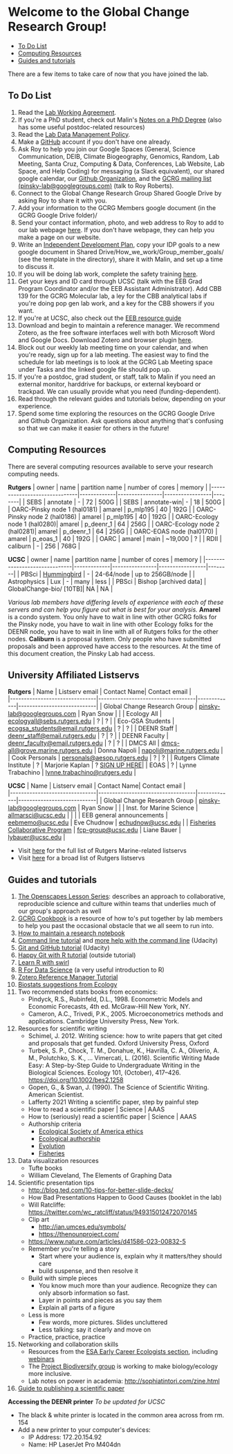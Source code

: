 Welcome to the Global Change Research Group!
================

-   [To Do List](#to-do-list)
-   [Computing Resources](#computing-resources)
-   [Guides and tutorials](#guides-and-tutorials)

There are a few items to take care of now that you have joined the lab.

To Do List
----------

1.  Read the [Lab Working Agreement](https://github.com/pinskylab/how_we_work/blob/master/working_agreement.md).
2.  If you're a PhD student, check out Malin's [Notes on a PhD Degree](phd_guide.md) (also has some useful postdoc-related resources)
1.  Read the [Lab Data Management Policy](https://github.com/pinskylab/policies/blob/master/data-management.md).
1.  Make a [GitHub](https://github.com/) account if you don't have one already.
1.  Ask Roy to help you join our Google Spaces (General, Science Communication, DEIB, Climate Biogeography, Genomics, Random, Lab Meeting, Santa Cruz, Computing & Data, Conferences, Lab Website, Lab Space, and Help Coding) for messaging (a Slack equivalent), our shared google calendar, our [Github Organization](https://github.com/pinskylab), and the [GCRG mailing list (pinsky-lab@googlegroups.com)](https://groups.google.com/forum/#!forum/pinsky-lab) (talk to Roy Roberts).
1.  Connect to the Global Change Research Group Shared Google Drive by asking Roy to share it with you.
1.  Add your information to the GCRG Members google document (in the GCRG Google Drive folder)/
1.  Send your contact information, photo, and web address to Roy to add to our lab webpage [here](https://globalchange.sites.ucsc.edu/people/). If you don't have  webpage, they can help you make a page on our website.
1.  Write an [Independent Development Plan](https://myidp.sciencecareers.org), copy your IDP goals to a new google document in Shared Drive/How_we_work/Group_member_goals/ (see the template in the directory), share it with Malin, and set up a time to discuss it.
1.  If you will be doing lab work, complete the safety training [here](https://sites.google.com/ucsc.edu/eeb/About-Coastal-Campus/environmental-health-safety).
1.  Get your keys and ID card through UCSC (talk with the EEB Grad Program Coordinator and/or the EEB Assistant Administrator). Add CBB 139 for the GCRG Molecular lab, a ley for the CBB analytical labs if you're doing pop gen lab work, and a key for the CBB showers if you want.
1.  If you're at UCSC, also check out the [EEB resource guide](https://sites.google.com/ucsc.edu/eeb/home)
1.  Download and begin to maintain a reference manager. We recommend Zotero, as the free software interfaces well with both Microsoft Word and Google Docs. Download Zotero and browser plugin [here](https://www.zotero.org/download/).  
1.  Block out our weekly lab meeting time on your calendar, and when you're ready, sign up for a lab meeting.  The easiest way to find the schedule for lab meetings is to look at the GCRG Lab Meeting space under Tasks and the linked google file should pop up.
2.  If you're a postdoc, grad student, or staff, talk to Malin if you need an external monitor, harddrive for backups, or external keyboard or trackpad. We can usually provide what you need (funding-dependent).
1.  Read through the relevant guides and tutorials below, depending on your experience.
1.  Spend some time exploring the resources on the GCRG Google Drive and Github Organization. Ask questions about anything that's confusing so that we can make it easier for others in the future!

Computing Resources
-------------------
There are several computing resources available to serve your research computing needs.

**Rutgers**
| owner                        | name        | partition name | number of cores | memory |
|------------------------------|-------------|----------------|-----------------|--------|
| SEBS                         | annotate    | -              | 72              | 500G   |
| SEBS                         | annotate-win| -              | 18              | 500G   |
| OARC-Pinsky node 1 (hal0181) | amarel      | p_mlp195       | 40              | 192G   |
| OARC-Pinsky node 2 (hal0186) | amarel      | p_mlp195       | 40              | 192G   |
| OARC-Ecology node 1 (hal0280)| amarel      | p_deenr_1      | 64              | 256G   |
| OARC-Ecology node 2 (hal0281)| amarel      | p_deenr_1      | 64              | 256G   |
| OARC-EOAS node (hal0170)     | amarel      | p_eoas_1       | 40              | 192G   |
| OARC                         | amarel      | main           | ~19,000         | ?      |
| RDII                         | caliburn    | -              | 256             | 768G   |

**UCSC**
| owner                        | name        | partition name | number of cores | memory |
|------------------------------|-------------|----------------|-----------------|--------|
| PBSci                         | [Hummingbird](https://hummingbird.ucsc.edu/)    | -              | 24-64/node              | up to 256GB/node   |
| Astrophysics | Lux | - | many | less |
| PBSci | Bishop [archived data] | GlobalChange-bio/ [10TB]| NA | NA |

*Various lab members have differing levels of experience with each of these servers and can help you figure out what is best for your analysis.*
**Amarel** is a condo system. You only have to wait in line with other GCRG folks for the Pinsky node, you have to wait in line with other Ecology folks for the DEENR node, you have to wait in line with all of Rutgers folks for the other nodes.
**Caliburn** is a proposal system. Only people who have submitted proposals and been approved have access to the resources. At the time of this document creation, the Pinsky Lab had access.

University Affiliated Listservs 
-------------------------------
**Rutgers**
| Name                          | Listserv email                    | Contact Name| Contact email              |       
|-------------------------------|-----------------------------------|-------------|----------------------------|
| Global Change Research Group  | pinsky-lab@googlegroups.com       | Ryan Snow  |   |
| Ecology All                   | ecologyall@sebs.rutgers.edu       | ? | ? |
| Eco-GSA Students              | ecogsa_students@email.rutgers.edu | ? | ? |
| DEENR Staff                   | deenr_staff@email.rutgers.edu     | ? | ? |
| DEENR Faculty                 | deenr_faculty@email.rutgers.edu   | ? | ? |
| DMCS All                      | dmcs-all@grove.marine.rutgers.edu | Donna Napoli | napoli@marine.rutgers.edu |
| Cook Personals                | personals@aesop.rutgers.edu       | ? | ? |
| Rutgers Climate Institute     |    ?                              | Marjorie Kaplan | ? [SIGN UP HERE](https://climatechange.rutgers.edu/keep-in-touch/mailing-list-social-media)|
| EOAS          | ?     | Lynne Trabachino | lynne.trabachino@rutgers.edu |

**UCSC**
| Name                          | Listserv email                    | Contact Name| Contact email              |       
|-------------------------------|-----------------------------------|-------------|----------------------------|
| Global Change Research Group  | pinsky-lab@googlegroups.com       | Ryan Snow  |   |
| Inst. for Marine Science | allmarsci@ucsc.edu | | |
| EEB general announcements | eebmemo@ucsc.edu | Eve Chudnow | echudnow@ucsc.edu |
| [Fisheries Collaborative Program](https://fisheries.ucsc.edu/) | fcp-group@ucsc.edu | Liane Bauer | lybauer@ucsc.edu |

- Visit [here](https://mailman.marine.rutgers.edu/mailman/listinfo) for the full list of Rutgers Marine-related listservs 
- Visit [here](https://email.rutgers.edu/mailman/listinfo/) for a broad list of Rutgers listservs


Guides and tutorials
--------------------

1.  [The Openscapes Lesson Series](https://openscapes.github.io/series/): describes an approach to collaborative, reproducible science and culture within teams that underlies much of our group's approach as well
2.  [GCRG Cookbook](https://github.com/pinskylab/pinskylab_methods/blob/master/cookbook.md) is a resource of how to's put together by lab members to help you past the occasional obstacle that we all seem to run into.
1.  [How to maintain a research notebook](https://github.com/pinskylab/pinskylab_methods/blob/master/labmgt/how_to_lab_notebook.md)
1.  [Command line tutorial](https://www.udacity.com/wiki/ud775/command-line-instructions) and [more help with the command line](https://classroom.udacity.com/courses/ud595/lessons/4597278561/concepts/46968695970923) (Udacity)
1.  [Git and GitHub tutorial](https://classroom.udacity.com/courses/ud775) (Udacity)
1.  [Happy Git with R tutorial](https://happygitwithr.com) (outside tutorial)  
1. [Learn R with swirl](https://www.google.com/url?sa=t&rct=j&q=&esrc=s&source=web&cd=1&cad=rja&uact=8&ved=2ahUKEwiy_cfso8HhAhXETN8KHWo_CncQFjAAegQIAhAB&url=http%3A%2F%2Fswirlstats.com%2F&usg=AOvVaw3d7sWweo5vI4J_7LZ2Dl0I)
1. [R For Data Science](https://r4ds.hadley.nz/) (a very useful introduction to R)
1. [Zotero Reference Manager Tutorial](https://www.youtube.com/watch?v=q6-YOPS1xY4)
2. [Biostats suggestions from Ecology](https://dynamicecology.wordpress.com/2021/07/28/stage-setting-readings-and-videos-to-kick-off-an-intro-biostats-course-here-are-mine-please-share-your-suggestions/)
3. Two recommended stats books from economics:
    - Pindyck, R.S., Rubinfeld, D.L., 1998. Econometric Models and Economic Forecasts, 4th ed. McGraw-Hill New York, NY.
    - Cameron, A.C., Trivedi, P.K., 2005. Microeconometrics methods and applications. Cambridge University Press, New York.
1. Resources for scientific writing
    - Schimel, J. 2012. Writing science: how to write papers that get cited and proposals that get funded. Oxford University Press, Oxford
    - Turbek, S. P., Chock, T. M., Donahue, K., Havrilla, C. A., Oliverio, A. M., Polutchko, S. K., … Vimercati, L. (2016). Scientific Writing Made Easy: A Step-by-Step Guide to Undergraduate Writing in the Biological Sciences. Ecology 101, (October), 417–426. https://doi.org/10.1002/bes2.1258
    - Gopen, G., & Swan, J. (1990). The Science of Scientific Writing. American Scientist.
    - Lafferty 2021 Writing a scientific paper, step by painful step
    - How to read a scientific paper | Science | AAAS
    - How to (seriously) read a scientific paper | Science | AAAS
    - Authorship criteria
    	- [Ecological Society of America ethics](https://www.esa.org/about/code-of-ethics/)
     	- [Ecological authorship](https://esajournals.onlinelibrary.wiley.com/doi/abs/10.1890/1540-9295%282006%294%5B435%3AAIEAAA%5D2.0.CO%3B2)
     	- [Evolution](https://onlinelibrary-wiley-com.proxy.libraries.rutgers.edu/page/journal/15585646/homepage/forauthors.html#authorship)
      	- [Fisheries](https://fisheries.org/books-journals/writing-tools/authorship-guidelines/)	
1. Data visualization resources
    - Tufte books
    - William Cleveland, The Elements of Graphing Data
1. Scientific presentation tips
   - http://blog.ted.com/10-tips-for-better-slide-decks/
   - How Bad Presentations Happen to Good Causes (booklet in the lab)
   - Will Ratcliffe: https://twitter.com/wc_ratcliff/status/949315012472070145
   - Clip art
   		- http://ian.umces.edu/symbols/
   		- https://thenounproject.com/
   - https://www.nature.com/articles/d41586-023-00832-5
   - Remember you're telling a story
   		- Start where your audience is, explain why it matters/they should care
   		- build suspense, and then resolve it
   - Build with simple pieces
   		- You know much more than your audience. Recognize they can only absorb information so fast.
   		- Layer in points and pieces as you say them
   		- Explain all parts of a figure
   - Less is more
   		- Few words, more pictures. Slides uncluttered
   		- Less talking: say it clearly and move on
   - Practice, practice, practice 
3. Networking and collaboration skills
   - Resources from the [ESA Early Career Ecologists section](http://esa.org/earlycareer/resources/), including [webinars](https://vimeo.com/esaearlycareerecologist)
   - The [Project Biodiversify group](https://projectbiodiversify.org/) is working to make biology/ecology more inclusive.
   - Lab notes on power in academia: http://sophiatintori.com/zine.html
1. [Guide to publishing a scientific paper](https://docs.google.com/document/d/13vteuDK5kebjaW6GBUpV5ja0cuZhxStb83vnjjMq-Rg/edit?usp=sharing)


<!--1.  [Collaborative Writing Guide]()-->
<!--1.  [Time Management Guide]()-->

**Accessing the DEENR printer**
*To be updated for UCSC*
- The black & white printer is located in the common area across from rm. 154
- Add a new printer to your computer's devices:
   -  IP Address: 172.20.154.92
   -  Name: HP LaserJet Pro M404dn
